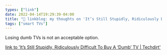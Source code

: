 ```yaml
---
types: ["link"]
date: 2022-04-14T19:29:39-04:00
title: "🔗 linkblog: my thoughts on 'It’s Still Stupidly, Ridiculously Difficult To Buy A ‘Dumb’ TV | Techdirt'"
tags: ["smart TVs"]
---
```

Losing dumb TVs is not an acceptable option.
 
[link to 'It’s Still Stupidly, Ridiculously Difficult To Buy A ‘Dumb’ TV | Techdirt'](https://www.techdirt.com/2022/04/14/its-still-stupidly-ridiculously-difficult-to-buy-a-dumb-tv/)
